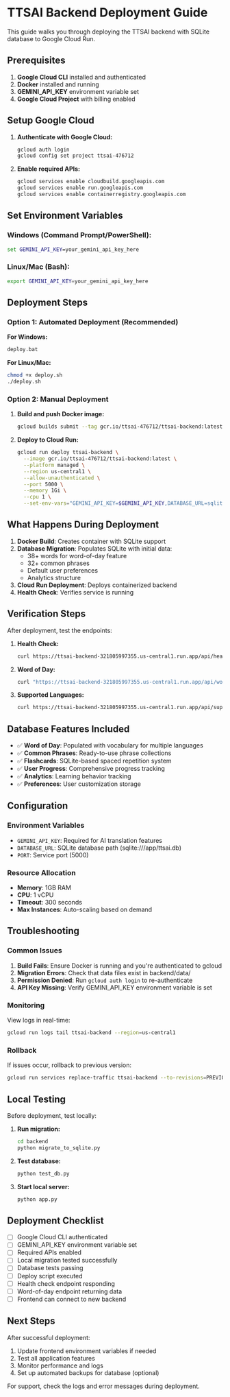 # TTSAI Backend Deployment Guide

This guide walks you through deploying the TTSAI backend with SQLite database to Google Cloud Run.

## Prerequisites

1. **Google Cloud CLI** installed and authenticated
2. **Docker** installed and running
3. **GEMINI_API_KEY** environment variable set
4. **Google Cloud Project** with billing enabled

## Setup Google Cloud

1. **Authenticate with Google Cloud:**
   ```bash
   gcloud auth login
   gcloud config set project ttsai-476712
   ```

2. **Enable required APIs:**
   ```bash
   gcloud services enable cloudbuild.googleapis.com
   gcloud services enable run.googleapis.com
   gcloud services enable containerregistry.googleapis.com
   ```

## Set Environment Variables

### Windows (Command Prompt/PowerShell):
```cmd
set GEMINI_API_KEY=your_gemini_api_key_here
```

### Linux/Mac (Bash):
```bash
export GEMINI_API_KEY=your_gemini_api_key_here
```

## Deployment Steps

### Option 1: Automated Deployment (Recommended)

**For Windows:**
```cmd
deploy.bat
```

**For Linux/Mac:**
```bash
chmod +x deploy.sh
./deploy.sh
```

### Option 2: Manual Deployment

1. **Build and push Docker image:**
   ```bash
   gcloud builds submit --tag gcr.io/ttsai-476712/ttsai-backend:latest ./backend
   ```

2. **Deploy to Cloud Run:**
   ```bash
   gcloud run deploy ttsai-backend \
     --image gcr.io/ttsai-476712/ttsai-backend:latest \
     --platform managed \
     --region us-central1 \
     --allow-unauthenticated \
     --port 5000 \
     --memory 1Gi \
     --cpu 1 \
     --set-env-vars="GEMINI_API_KEY=$GEMINI_API_KEY,DATABASE_URL=sqlite:///app/ttsai.db"
   ```

## What Happens During Deployment

1. **Docker Build**: Creates container with SQLite support
2. **Database Migration**: Populates SQLite with initial data:
   - 38+ words for word-of-day feature
   - 32+ common phrases
   - Default user preferences
   - Analytics structure
3. **Cloud Run Deployment**: Deploys containerized backend
4. **Health Check**: Verifies service is running

## Verification Steps

After deployment, test the endpoints:

1. **Health Check:**
   ```bash
   curl https://ttsai-backend-321805997355.us-central1.run.app/api/health
   ```

2. **Word of Day:**
   ```bash
   curl "https://ttsai-backend-321805997355.us-central1.run.app/api/word-of-day?language=en"
   ```

3. **Supported Languages:**
   ```bash
   curl https://ttsai-backend-321805997355.us-central1.run.app/api/supported-languages
   ```

## Database Features Included

- ✅ **Word of Day**: Populated with vocabulary for multiple languages
- ✅ **Common Phrases**: Ready-to-use phrase collections
- ✅ **Flashcards**: SQLite-based spaced repetition system
- ✅ **User Progress**: Comprehensive progress tracking
- ✅ **Analytics**: Learning behavior tracking
- ✅ **Preferences**: User customization storage

## Configuration

### Environment Variables
- `GEMINI_API_KEY`: Required for AI translation features
- `DATABASE_URL`: SQLite database path (sqlite:///app/ttsai.db)
- `PORT`: Service port (5000)

### Resource Allocation
- **Memory**: 1GB RAM
- **CPU**: 1 vCPU
- **Timeout**: 300 seconds
- **Max Instances**: Auto-scaling based on demand

## Troubleshooting

### Common Issues

1. **Build Fails**: Ensure Docker is running and you're authenticated to gcloud
2. **Migration Errors**: Check that data files exist in backend/data/
3. **Permission Denied**: Run `gcloud auth login` to re-authenticate
4. **API Key Missing**: Verify GEMINI_API_KEY environment variable is set

### Monitoring

View logs in real-time:
```bash
gcloud run logs tail ttsai-backend --region=us-central1
```

### Rollback

If issues occur, rollback to previous version:
```bash
gcloud run services replace-traffic ttsai-backend --to-revisions=PREVIOUS_REVISION=100 --region=us-central1
```

## Local Testing

Before deployment, test locally:

1. **Run migration:**
   ```bash
   cd backend
   python migrate_to_sqlite.py
   ```

2. **Test database:**
   ```bash
   python test_db.py
   ```

3. **Start local server:**
   ```bash
   python app.py
   ```

## Deployment Checklist

- [ ] Google Cloud CLI authenticated
- [ ] GEMINI_API_KEY environment variable set
- [ ] Required APIs enabled
- [ ] Local migration tested successfully
- [ ] Database tests passing
- [ ] Deploy script executed
- [ ] Health check endpoint responding
- [ ] Word-of-day endpoint returning data
- [ ] Frontend can connect to new backend

## Next Steps

After successful deployment:

1. Update frontend environment variables if needed
2. Test all application features
3. Monitor performance and logs
4. Set up automated backups for database (optional)

For support, check the logs and error messages during deployment. 